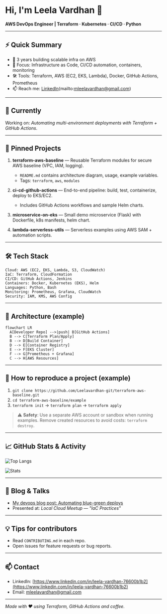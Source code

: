 # Hi, I'm Leela Vardhan 👋

**AWS DevOps Engineer | Terraform · Kubernetes · CI/CD · Python**

---

## ⚡ Quick Summary

* 🔧 3 years building scalable infra on AWS
* 🧩 Focus: Infrastructure as Code, CI/CD automation, containers, monitoring
* 🛠️ Tools: Terraform, AWS (EC2, EKS, Lambda), Docker, GitHub Actions, Prometheus
* 📫 Reach me: [LinkedIn](https://www.linkedin.com/in/leela-vardhan-76600b1b2)(mailto:mleelavardhan@gmail.com)

---

## 🔭 Currently

Working on: *Automating multi-environment deployments with Terraform + GitHub Actions*.

---

## 📌 Pinned Projects

1. **terraform-aws-baseline** — Reusable Terraform modules for secure AWS baseline (VPC, IAM, logging).

   * `README.md` contains architecture diagram, usage, example variables.
   * Tags: `terraform`, `aws`, `modules`

2. **ci-cd-github-actions** — End-to-end pipeline: build, test, containerize, deploy to EKS/EC2.

   * Includes GitHub Actions workflows and sample Helm charts.

3. **microservice-on-eks** — Small demo microservice (Flask) with Dockerfile, k8s manifests, helm chart.

4. **lambda-serverless-utils** — Serverless examples using AWS SAM + automation scripts.

---

## 🛠️ Tech Stack

```
Cloud: AWS (EC2, EKS, Lambda, S3, CloudWatch)
IaC: Terraform, CloudFormation
CI/CD: GitHub Actions, Jenkins
Containers: Docker, Kubernetes (EKS), Helm
Languages: Python, Bash
Monitoring: Prometheus, Grafana, CloudWatch
Security: IAM, KMS, AWS Config
```

---

## 🧭 Architecture (example)

```mermaid
flowchart LR
  A[Developer Repo] -->|push| B[GitHub Actions]
  B --> C[Terraform Plan/Apply]
  B --> D[Build Container]
  D --> E[Container Registry]
  E --> F[EKS Cluster]
  F --> G[Prometheus + Grafana]
  C --> H[AWS Resources]
```

---

## 📂 How to reproduce a project (example)

1. `git clone https://github.com/Leelavardhan-git/terraform-aws-baseline.git`
2. `cd terraform-aws-baseline/example`
3. `terraform init` → `terraform plan` → `terraform apply`

> ⚠️ **Safety**: Use a separate AWS account or sandbox when running examples. Remove created resources to avoid costs: `terraform destroy`.

---

## 📈 GitHub Stats & Activity

![Top Langs](https://github-readme-stats.vercel.app/api/top-langs/?username=Leelavardhan-git\&layout=compact)

![Stats](https://github-readme-stats.vercel.app/api?username=Leelavardhan-git\&show_icons=true\&count_private=true)

---

## 📝 Blog & Talks

* [My devops blog post: Automating blue-green deploys](https://your-blog.example.com)
* Presented at: *Local Cloud Meetup — "IaC Practices"*

---

## 💡 Tips for contributors

* Read `CONTRIBUTING.md` in each repo.
* Open issues for feature requests or bug reports.

---

## 📫 Contact

* LinkedIn: [https://www.linkedin.com/in/leela-vardhan-76600b1b2](https://www.linkedin.com/in/leela-vardhan-76600b1b2)
* Email: [mleelavardhan@gmail.com](mailto:mleelavardhan@gmail.com)

---

*Made with ❤️ using Terraform, GitHub Actions and coffee.*
